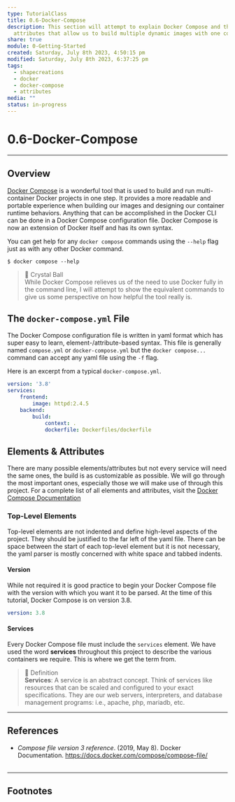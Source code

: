 ```yaml
---  
type: TutorialClass  
title: 0.6-Docker-Compose  
description: This section will attempt to explain Docker Compose and the  
  attributes that allow us to build multiple dynamic images with one command.  
share: true  
module: 0-Getting-Started  
created: Saturday, July 8th 2023, 4:50:15 pm  
modified: Saturday, July 8th 2023, 6:37:25 pm  
tags:  
  - shapecreations  
  - docker  
  - docker-compose  
  - attributes  
media: ""  
status: in-progress  
---  
```

  
  
# 0.6-Docker-Compose  
  
---  
  
## Overview  
  
[Docker Compose](https://docs.docker.com/compose/) is a wonderful tool that is used to build and run multi-container Docker projects in one step. It provides a more readable and portable experience when building our images and designing our container runtime behaviors. Anything that can be accomplished in the Docker CLI can be done in a Docker Compose configuration file. Docker Compose is now an extension of Docker itself and has its own syntax.  
  
You can get help for any `docker compose` commands using the `--help` flag just as with any other Docker command.  
  
```shell  
$ docker compose --help  
```  
  
> 🔮 Crystal Ball    
> While Docker Compose relieves us of the need to use Docker fully in the command line, I will attempt to show the equivalent commands to give us some perspective on how helpful the tool really is.    
  
## The `docker-compose.yml` File  
  
The Docker Compose configuration file is written in yaml format which has super easy to learn, element-/attribute-based syntax. This file is generally named `compose.yml` or `docker-compose.yml` but the `docker compose...` command can accept any yaml file using the `-f` flag.  
  
Here is an excerpt from a typical `docker-compose.yml`.  
  
```yml  
version: '3.8'  
services:  
	frontend:  
		image: httpd:2.4.5  
	backend:  
		build:  
			context: .  
			dockerfile: Dockerfiles/dockerfile  
```  
  
## Elements & Attributes  
  
There are many possible elements/attributes but not every service will need the same ones, the build is as customizable as possible. We will go through the most important ones, especially those we will make use of through this project. For a complete list of all elements and attributes, visit the [Docker Compose Documentation](https://docs.docker.com/compose/compose-file/)  
  
### Top-Level Elements  
  
Top-level elements are not indented and define high-level aspects of the project. They should be justified to the far left of the yaml file. There can be space between the start of each top-level element but it is not necessary, the yaml parser is mostly concerned with white space and tabbed indents.  
  
#### Version  
  
While not required it is good practice to begin your Docker Compose file with the version with which you want it to be parsed. At the time of this tutorial, Docker Compose is on version 3.8.  
  
```yaml  
version: 3.8  
```  
  
#### Services  
  
Every Docker Compose file must include the `services` element. We have used the word **services** throughout this project to describe the various containers we require. This is where we get the term from.  
  
> 🍎 Definition    
> **Services**: A service is an abstract concept. Think of services like resources that can be scaled and configured to your exact specifications. They are our web servers, interpreters, and database management programs: i.e., apache, php, mariadb, etc.  
  
---  
  
## References  
  
- _Compose file version 3 reference_. (2019, May 8). Docker Documentation. <https://docs.docker.com/compose/compose-file/>    
‌  
---  
  
## Footnotes  
